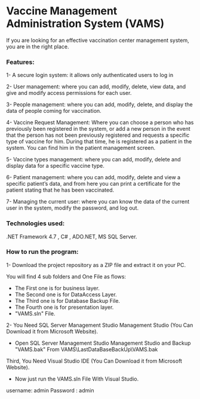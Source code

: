 # Vaccine Management Administration System (VAMS)

If you are looking for an effective vaccination center management system, you are in the right place.

### Features:
1- A secure login system: it allows only authenticated users to log in

2- User management: where you can add, modify, delete, view data, and give and modify access permissions for each user.

3- People management: where you can add, modify, delete, and display the data of people coming for vaccination.

4- Vaccine Request Management: Where you can choose a person who has previously been registered in the system, or add a new person in the event that the person has not been previously registered and requests a specific type of vaccine for him. During that time, he is registered as a patient in the system. You can find him in the patient management screen.

5- Vaccine types management: where you can add, modify, delete and display data for a specific vaccine type.

6- Patient management: where you can add, modify, delete and view a specific patient’s data, and from here you can print a certificate for the patient stating that he has been vaccinated.

7- Managing the current user: where you can know the data of the current user in the system, modify the password, and log out.

### Technologies used:
.NET Framework 4.7 , C# , ADO.NET, MS SQL Server.

### How to run the program:
1- Download the project repository as a ZIP file and extract it on your PC.

You will find 4 sub folders and One File as flows:

- The First one is for business layer.
- The Second one is for DataAccess Layer.
- The Third one is for Database Backup File.
- The Fourth one is for presentation layer.
- "VAMS.sln" File.

2- You Need SQL Server Management Studio Management Studio (You Can Download it from Microsoft Website).

- Open SQL Server Management Studio Management Studio and Backup "VAMS.bak" From VAMS\LastDataBaseBackUp\VAMS.bak

Third, You Need Visual Studio IDE (You Can Download it from Microsoft Website).

- Now just run the VAMS.sln File With Visual Studio.

username: admin
Password : admin
